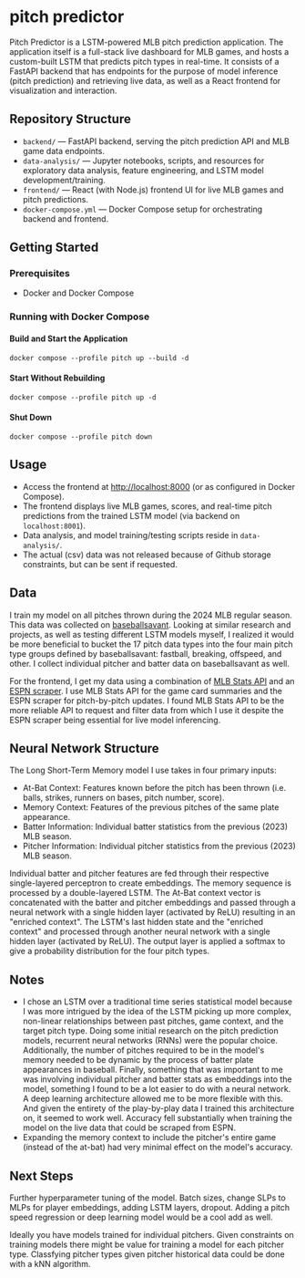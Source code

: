 # pitch predictor

Pitch Predictor is a LSTM-powered MLB pitch prediction application. The application itself is a full-stack live dashboard for MLB games, and hosts a custom-built LSTM that predicts pitch types in real-time. It consists of a FastAPI backend that has endpoints for the purpose of model inference (pitch prediction) and retrieving live data, as well as a React frontend for visualization and interaction.

## Repository Structure

- `backend/` — FastAPI backend, serving the pitch prediction API and MLB game data endpoints.
- `data-analysis/` — Jupyter notebooks, scripts, and resources for exploratory data analysis, feature engineering, and LSTM model development/training.
- `frontend/` — React (with Node.js) frontend UI for live MLB games and pitch predictions.
- `docker-compose.yml` — Docker Compose setup for orchestrating backend and frontend.

## Getting Started

### Prerequisites

- Docker and Docker Compose

### Running with Docker Compose

#### Build and Start the Application

`docker compose --profile pitch up --build -d
`
#### Start Without Rebuilding
`docker compose --profile pitch up -d`

#### Shut Down
`docker compose --profile pitch down`

## Usage

- Access the frontend at [http://localhost:8000](http://localhost:8000) (or as configured in Docker Compose).
- The frontend displays live MLB games, scores, and real-time pitch predictions from the trained LSTM model (via backend on `localhost:8001`).
- Data analysis, and model training/testing scripts reside in `data-analysis/`.
- The actual (csv) data was not released because of Github storage constraints, but can be sent if requested.

## Data

I train my model on all pitches thrown during the 2024 MLB regular season. This data was collected on [baseballsavant](https://baseballsavant.mlb.com/). Looking at similar research and projects, as well as testing different LSTM models myself, I realized it would be more beneficial to bucket the 17 pitch data types into the four main pitch type groups defined by baseballsavant: fastball, breaking, offspeed, and other. I collect individual pitcher and batter data on baseballsavant as well. 

For the frontend, I get my data using a combination of [MLB Stats API](https://github.com/toddrob99/MLB-StatsAPI) and an [ESPN scraper](https://github.com/andr3w321/espn_scraper). I use MLB Stats API for the game card summaries and the ESPN scraper for pitch-by-pitch updates. I found MLB Stats API to be the more reliable API to request and filter data from which I use it despite the ESPN scraper being essential for live model inferencing.

## Neural Network Structure

The Long Short-Term Memory model I use takes in four primary inputs:
* At-Bat Context: Features known before the pitch has been thrown (i.e. balls, strikes, runners on bases, pitch number, score).
* Memory Context: Features of the previous pitches of the same plate appearance.
* Batter Information: Individual batter statistics from the previous (2023) MLB season.
* Pitcher Information: Individual pitcher statistics from the previous (2023) MLB season.

Individual batter and pitcher features are fed through their respective single-layered perceptron to create embeddings. The memory sequence is processed by a double-layered LSTM. The At-Bat context vector is concatenated with the batter and pitcher embeddings and passed through a neural network with a single hidden layer (activated by ReLU) resulting in an "enriched context". The LSTM's last hidden state and the "enriched context" and processed through another neural network with a single hidden layer (activated by ReLU). The output layer is applied a softmax to give a probability distribution for the four pitch types.

## Notes

* I chose an LSTM over a traditional time series statistical model because I was more intrigued by the idea of the LSTM picking up more complex, non-linear relationships between past pitches, game context, and the target pitch type. Doing some initial research on the pitch prediction models, recurrent neural networks (RNNs) were the popular choice. Additionally, the number of pitches required to be in the model's memory needed to be dynamic by the process of batter plate appearances in baseball. Finally, something that was important to me was involving individual pitcher and batter stats as embeddings into the model, something I found to be a lot easier to do with a neural network. A deep learning architecture allowed me to be more flexible with this. And given the entirety of the play-by-play data I trained this architecture on, it seemed to work well. Accuracy fell substantially when training the model on the live data that could be scraped from ESPN.
* Expanding the memory context to include the pitcher's entire game (instead of the at-bat) had very minimal effect on the model's accuracy.

## Next Steps

Further hyperparameter tuning of the model. Batch sizes, change SLPs to MLPs for player embeddings, adding LSTM layers, dropout. Adding a pitch speed regression or deep learning model would be a cool add as well.

Ideally you have models trained for individual pitchers. Given constraints on training models there might be value for training a model for each pitcher type. Classfying pitcher types given pitcher historical data could be done with a kNN algorithm.